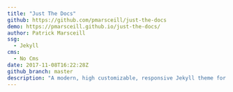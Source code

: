 ```yaml
---
title: "Just The Docs"
github: https://github.com/pmarsceill/just-the-docs
demo: https://pmarsceill.github.io/just-the-docs/
author: Patrick Marsceill
ssg:
  - Jekyll
cms:
  - No Cms
date: 2017-11-08T16:22:28Z
github_branch: master
description: "A modern, high customizable, responsive Jekyll theme for documention with built-in search."
---
```

